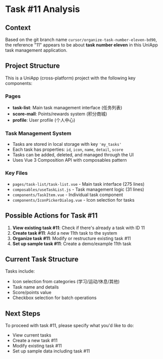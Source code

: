 # Task #11 Analysis

## Context
Based on the git branch name `cursor/organize-task-number-eleven-bd90`, the reference "11" appears to be about **task number eleven** in this UniApp task management application.

## Project Structure
This is a UniApp (cross-platform) project with the following key components:

### Pages
- **task-list**: Main task management interface (任务列表)
- **score-mall**: Points/rewards system (积分商城)  
- **profile**: User profile (个人中心)

### Task Management System
- Tasks are stored in local storage with key `'my_tasks'`
- Each task has properties: `id`, `icon`, `name`, `detail`, `score`
- Tasks can be added, deleted, and managed through the UI
- Uses Vue 3 Composition API with composables pattern

### Key Files
- `pages/task-list/task-list.vue` - Main task interface (275 lines)
- `composables/useTaskList.js` - Task management logic (31 lines)
- `components/TaskItem.vue` - Individual task component
- `components/IconPickerDialog.vue` - Icon selection for tasks

## Possible Actions for Task #11

1. **View existing task #11**: Check if there's already a task with ID 11
2. **Create task #11**: Add a new 11th task to the system
3. **Organize task #11**: Modify or restructure existing task #11
4. **Set up sample task #11**: Create a demo/example 11th task

## Current Task Structure
Tasks include:
- Icon selection from categories (学习/运动/休息/其他)
- Task name and details
- Score/points value
- Checkbox selection for batch operations

## Next Steps
To proceed with task #11, please specify what you'd like to do:
- View current tasks
- Create a new task #11
- Modify existing task #11
- Set up sample data including task #11